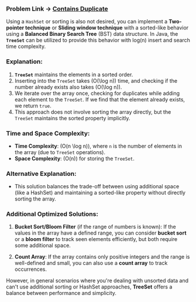 ### Problem Link -> [Contains Duplicate](https://leetcode.com/problems/contains-duplicate/description/)

Using a `HashSet` or sorting is also not desired, you can implement a **Two-pointer technique** or **Sliding window technique** with a sorted-like behavior using a **Balanced Binary Search Tree** (BST) data structure. In Java, the **`TreeSet`** can be utilized to provide this behavior with log(n) insert and search time complexity.


### Explanation:
1. **`TreeSet`** maintains the elements in a sorted order.
2. Inserting into the `TreeSet` takes \(O(\log n)\) time, and checking if the number already exists also takes \(O(\log n)\).
3. We iterate over the array once, checking for duplicates while adding each element to the `TreeSet`. If we find that the element already exists, we return `true`.
4. This approach does not involve sorting the array directly, but the `TreeSet` maintains the sorted property implicitly.

### Time and Space Complexity:
- **Time Complexity**: \(O(n \log n)\), where `n` is the number of elements in the array (due to `TreeSet` operations).
- **Space Complexity**: \(O(n)\) for storing the `TreeSet`.

### Alternative Explanation:
- This solution balances the trade-off between using additional space (like a HashSet) and maintaining a sorted-like property without directly sorting the array.

### Additional Optimized Solutions:

1. **Bucket Sort/Bloom Filter** (if the range of numbers is known):
   If the values in the array have a defined range, you can consider **bucket sort** or a **bloom filter** to track seen elements efficiently, but both require some additional space.

2. **Count Array**: If the array contains only positive integers and the range is well-defined and small, you can also use a **count array** to track occurrences.

However, in general scenarios where you're dealing with unsorted data and can't use additional sorting or HashSet approaches, **TreeSet** offers a balance between performance and simplicity.

